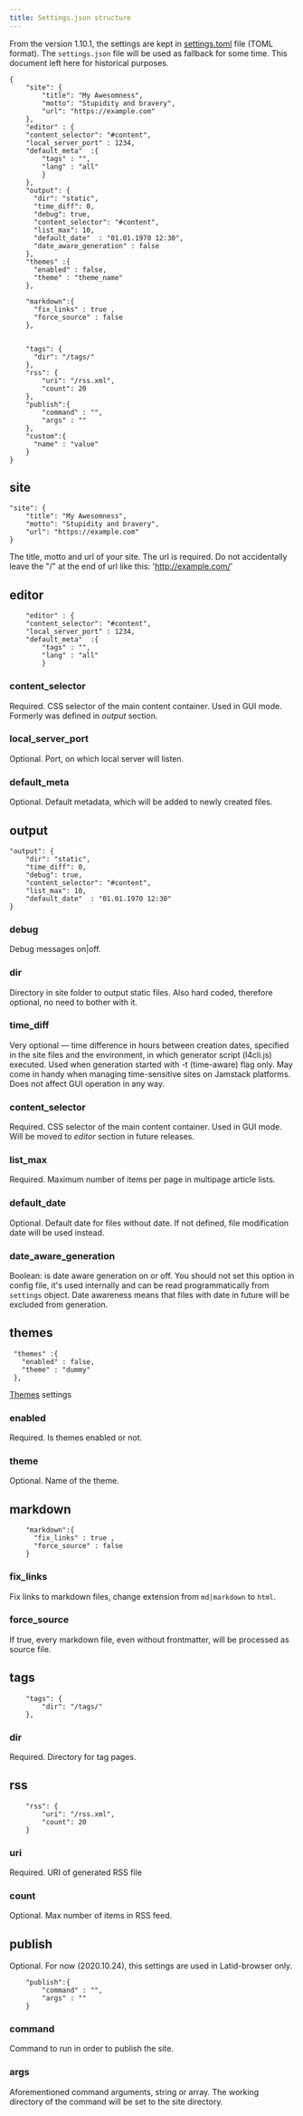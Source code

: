 ```yaml
---
title: Settings.json structure
---
```


From the version 1.10.1, the settings are kept in [settings.toml](settings_toml.md) file (TOML 
format). The `settings.json` file will be used as fallback for some time. 
This document left here for historical purposes.

<!--cut-->

    {
        "site": {
            "title": "My Awesomness",
            "motto": "Stupidity and bravery",
            "url": "https://example.com"
        },
        "editor" : {
        "content_selector": "#content",
        "local_server_port" : 1234,
        "default_meta"  :{
            "tags" : "",
            "lang" : "all"
            }
        },
        "output": {
          "dir": "static",
          "time_diff": 0,
          "debug": true,
          "content_selector": "#content",
          "list_max": 10,
          "default_date"  : "01.01.1970 12:30",
          "date_aware_generation" : false
        },
        "themes" :{
          "enabled" : false,
          "theme" : "theme_name"
        },

        "markdown":{
          "fix_links" : true ,
          "force_source" : false
        },


        "tags": {
          "dir": "/tags/"
        },
        "rss": {
            "uri": "/rss.xml",
            "count": 20
        },
        "publish":{
            "command" : "",
            "args" : ""
        },
        "custom":{
          "name" : "value"
        }
    }

**site**
----------------

    "site": {
        "title": "My Awesomness",
        "motto": "Stupidity and bravery",
        "url": "https://example.com"
    }

The title, motto and url of your site. The url is required. Do not accidentally leave the "/" at the end of url like this: 'http://example.com/'


**editor**
-----------

        "editor" : {
        "content_selector": "#content",
        "local_server_port" : 1234,
        "default_meta"  :{
            "tags" : "",
            "lang" : "all"
            }

### content_selector
Required. CSS selector of the main content container. Used in GUI mode. Formerly was defined in *output* section.

### local_server_port
Optional. Port, on which local server will listen.

### default_meta
Optional. Default metadata, which will be added to newly created files.


**output** 
------------------
    
    "output": {
        "dir": "static",
        "time_diff": 0,
        "debug": true,
        "content_selector": "#content",
        "list_max": 10,
        "default_date"  : "01.01.1970 12:30"
    }

### debug
Debug messages on|off.

### dir
Directory in site folder to output static files. Also hard coded, therefore optional, no need to bother with it.

### time_diff
Very optional — time difference in hours between creation dates, specified in the site files and the environment, in which generator script (l4cli.js) executed. Used when generation started with -t (time-aware) flag only. May come in handy when managing time-sensitive sites on Jamstack platforms. Does not affect GUI operation in any way.

### content_selector
Required. CSS selector of the main content container. Used in GUI mode. Will be moved to *editor* section in future releases.

### list_max
Required. Maximum number of items per page in multipage article lists.

### default_date
Optional. Default date for files without date. If not defined, file modification date
will be used instead.

### date_aware_generation
Boolean: is date aware generation on or off. You should not set this option in
config file, it's used internally and can be read programmatically from 
`settings` object.  Date awareness means that files with date in future will be
excluded from generation.

## themes
     "themes" :{
       "enabled" : false,
       "theme" : "dummy"
     },

[Themes](themes.md) settings

### enabled
Required. Is themes enabled or not.
### theme
Optional. Name of the theme.

## markdown


        "markdown":{
          "fix_links" : true ,
          "force_source" : false
        }
### fix_links
Fix links to markdown files, change extension from 
`md|markdown` to `html`.

### force_source
If true, every markdown file, even without frontmatter, 
will be processed as source file.

**tags**
----

        "tags": {
            "dir": "/tags/"
        },

### dir
Required. Directory for tag pages.

**rss**
---
        "rss": {
            "uri": "/rss.xml",
            "count": 20
        }

### uri
Required. URI of generated RSS file

### count
Optional. Max number of items in RSS feed.

**publish**
-------
Optional. For now (2020.10.24), this settings are used in Latid-browser only. 

        "publish":{
            "command" : "",
            "args" : ""
        }

### command
Command to run in order to publish the site.

### args
Aforementioned command arguments, string or array. The working directory of the command will be set to the site directory.
